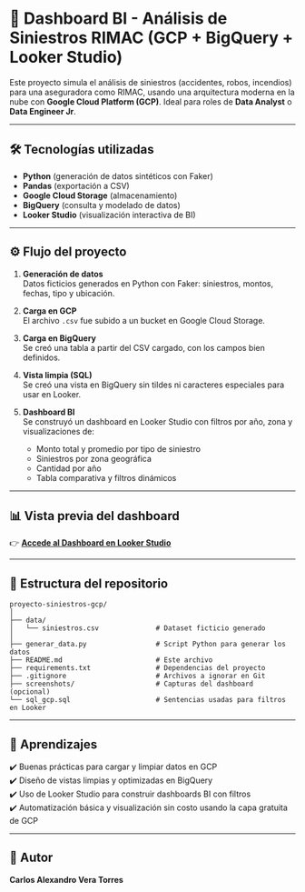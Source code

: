 # 🚨 Dashboard BI - Análisis de Siniestros RIMAC (GCP + BigQuery + Looker Studio)

Este proyecto simula el análisis de siniestros (accidentes, robos, incendios) para una aseguradora como RIMAC, usando una arquitectura moderna en la nube con **Google Cloud Platform (GCP)**. Ideal para roles de **Data Analyst** o **Data Engineer Jr**.

---

## 🛠️ Tecnologías utilizadas

- **Python** (generación de datos sintéticos con Faker)
- **Pandas** (exportación a CSV)
- **Google Cloud Storage** (almacenamiento)
- **BigQuery** (consulta y modelado de datos)
- **Looker Studio** (visualización interactiva de BI)

---

## ⚙️ Flujo del proyecto

1. **Generación de datos**  
   Datos ficticios generados en Python con Faker: siniestros, montos, fechas, tipo y ubicación.

2. **Carga en GCP**  
   El archivo `.csv` fue subido a un bucket en Google Cloud Storage.

3. **Carga en BigQuery**  
   Se creó una tabla a partir del CSV cargado, con los campos bien definidos.

4. **Vista limpia (SQL)**  
   Se creó una vista en BigQuery sin tildes ni caracteres especiales para usar en Looker.

5. **Dashboard BI**  
   Se construyó un dashboard en Looker Studio con filtros por año, zona y visualizaciones de:
   - Monto total y promedio por tipo de siniestro
   - Siniestros por zona geográfica
   - Cantidad por año
   - Tabla comparativa y filtros dinámicos

---

## 📊 Vista previa del dashboard

👉 **[Accede al Dashboard en Looker Studio](https://lookerstudio.google.com/reporting/25a012e8-003d-445b-ac00-3904666ac316)**

---

## 📂 Estructura del repositorio

```
proyecto-siniestros-gcp/
│
├── data/
│   └── siniestros.csv              # Dataset ficticio generado
│
├── generar_data.py                 # Script Python para generar los datos
├── README.md                       # Este archivo
├── requirements.txt                # Dependencias del proyecto
├── .gitignore                      # Archivos a ignorar en Git
├── screenshots/                    # Capturas del dashboard (opcional)
└── sql_gcp.sql                     # Sentencias usadas para filtros en Looker
```

---

## 🧠 Aprendizajes

✔️ Buenas prácticas para cargar y limpiar datos en GCP  
✔️ Diseño de vistas limpias y optimizadas en BigQuery  
✔️ Uso de Looker Studio para construir dashboards BI con filtros  
✔️ Automatización básica y visualización sin costo usando la capa gratuita de GCP

---

## 📌 Autor

**Carlos Alexandro Vera Torres**
